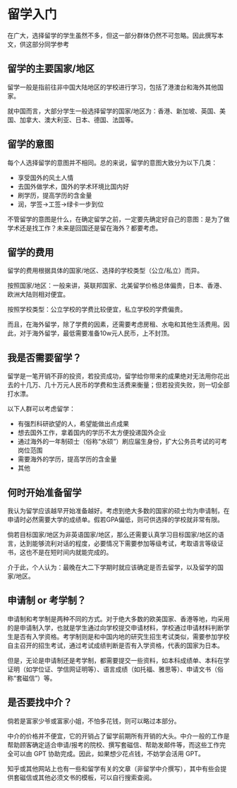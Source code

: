 # 留学入门

在广大，选择留学的学生虽然不多，但这一部分群体仍然不可忽略。因此撰写本文，供这部分同学参考

## 留学的主要国家/地区

留学一般是指前往非中国大陆地区的学校进行学习，包括了港澳台和海外其他国家。

就中国而言，大部分学生一般选择留学的国家/地区为：香港、新加坡、英国、美国、加拿大、澳大利亚、日本、德国、法国等。

## 留学的意图

每个人选择留学的意图并不相同。总的来说，留学的意图大致分为以下几类：

+ 享受国外的风土人情
+ 去国外做学术，国外的学术环境比国内好
+ 刷学历，提高学历的含金量
+ 润，学签->工签->绿卡一步到位

不管留学的意图是什么，在确定留学之前，一定要先确定好自己的意图：是为了做学术还是找工作？未来是回国还是留在海外？都要考虑。

## 留学的费用

留学的费用根据具体的国家/地区、选择的学校类型（公立/私立）而异。

按照国家/地区：一般来讲，英联邦国家、北美留学价格总体偏贵，日本、香港、欧洲大陆则相对便宜。

按照学校类型：公立学校的学费比较便宜，私立学校的学费偏贵。

而且，在海外留学，除了学费的因素，还需要考虑房租、水电和其他生活费用。因此，对于海外留学，最低需要准备10w元人民币，上不封顶。

## 我是否需要留学？

留学是一笔开销不菲的投资，若投资成功，留学给你带来的成果绝对无法用你花出去的十几万、几十万元人民币的学费和生活费来衡量；但若投资失败，则一切全部打水漂。

以下人群可以考虑留学：

+ 有强烈科研欲望的人，希望能做出点成果
+ 想去国外工作，拿着国内的学历不太方便投递国外企业
+ 通过海外的一年制硕士（俗称“水硕”）刷应届生身份，扩大公务员考试的可考岗位范围
+ 需要海外的学历，提高学历的含金量
+ 其他

## 何时开始准备留学

我认为留学应该越早开始准备越好。考虑到绝大多数的国家的硕士均为申请制，在申请时必然需要大学的成绩单。假若GPA偏低，则可供选择的学校就非常有限。

倘若目标国家/地区为非英语国家/地区，那么还需要认真学习目标国家/地区的语言，达到能够流利对话的程度，必要情况下需要参加等级考试，考取语言等级证书，这也不是在短时间内就能完成的。

介于此，个人认为：最晚在大二下学期时就应该确定是否去留学，以及留学的国家/地区。

## 申请制 or 考学制？

申请制和考学制是两种不同的方式。对于绝大多数的欧美国家、香港等地，均采用的是申请制入学，也就是学生通过向学校提交申请材料，学校通过申请材料判断学生是否有入学资格。考学制则是和中国内地的研究生招生考试类似，需要参加学校自主召开的招生考试，通过考试成绩判断是否有入学资格，代表的国家为日本。

但是，无论是申请制还是考学制，都需要提交一些资料，如本科成绩单、本科在学证明（如学位证、学信网证明等）、语言成绩（如托福、雅思等）、申请文书（俗称“套磁信”）等。

## 是否要找中介？

倘若是富家少爷或富家小姐，不怕多花钱，则可以略过本部分。

中介的价格并不便宜，它的开销占了留学前期所有开销的大头。中介一般的工作是帮助顾客确定适合申请/报考的院校、撰写套磁信、帮助发邮件等，而这些工作完全可以由 GPT 协助完成。因此，如果想少花点钱，不妨学会活用 GPT。

知乎或其他网站上也有一些和留学有关的文章（非留学中介撰写），其中有些会提供套磁信或其他必须文书的模板，可以自行搜索查阅。